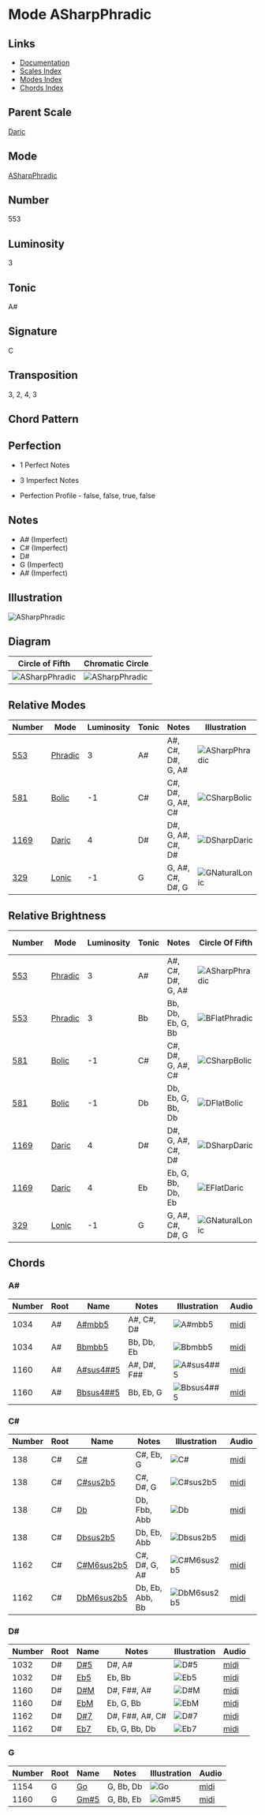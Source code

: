 # Mode ASharpPhradic

## Links

- [Documentation](README.md)
- [Scales Index](Scales.md)
- [Modes Index](Modes.md)
- [Chords Index](Chords.md)

## Parent Scale

[Daric](ScaleDaric.md)

## Mode

[ASharpPhradic](ModeASharpPhradic.md)

## Number

553

## Luminosity

3

## Tonic

A#

## Signature

C

## Transposition

3, 2, 4, 3

## Chord Pattern



## Perfection

 - 1 Perfect Notes

 - 3 Imperfect Notes

 - Perfection Profile - false, false, true, false

## Notes

- A# (Imperfect)
- C# (Imperfect)
- D#
- G (Imperfect)
- A# (Imperfect)

## Illustration

![ASharpPhradic](ModeASharpPhradic.png)

## Diagram

| Circle of Fifth | Chromatic Circle |
|-----------------|------------------|
| ![ASharpPhradic](CircleOfFifthModeASharpPhradic.svg) | ![ASharpPhradic](ChromaticCircleModeASharpPhradic.svg) |
## Relative Modes

| Number | Mode | Luminosity | Tonic | Notes | Illustration |
|--------|------|------------|-------|-------|--------------|
| [553](https://ianring.com/musictheory/scales/553) | [Phradic](ModePhradic.md) | 3 | A# | A#, C#, D#, G, A# | ![ASharpPhradic](ModeASharpPhradic.png) |
| [581](https://ianring.com/musictheory/scales/581) | [Bolic](ModeBolic.md) | -1 | C# | C#, D#, G, A#, C# | ![CSharpBolic](ModeCSharpBolic.png) |
| [1169](https://ianring.com/musictheory/scales/1169) | [Daric](ModeDaric.md) | 4 | D# | D#, G, A#, C#, D# | ![DSharpDaric](ModeDSharpDaric.png) |
| [329](https://ianring.com/musictheory/scales/329) | [Lonic](ModeLonic.md) | -1 | G | G, A#, C#, D#, G | ![GNaturalLonic](ModeGNaturalLonic.png) |
## Relative Brightness

| Number | Mode | Luminosity | Tonic | Notes | Circle Of Fifth | Chromatic Circle |
|--------|------|------------|-------|-------|-----------------|------------------|
| [553](https://ianring.com/musictheory/scales/553) | [Phradic](ModePhradic.md) | 3 | A# | A#, C#, D#, G, A# | ![ASharpPhradic](CircleOfFifthModeASharpPhradic.svg) | ![ASharpPhradic](ChromaticCircleModeASharpPhradic.svg) |
| [553](https://ianring.com/musictheory/scales/553) | [Phradic](ModePhradic.md) | 3 | Bb | Bb, Db, Eb, G, Bb | ![BFlatPhradic](CircleOfFifthModeBFlatPhradic.svg) | ![BFlatPhradic](ChromaticCircleModeBFlatPhradic.svg) |
| [581](https://ianring.com/musictheory/scales/581) | [Bolic](ModeBolic.md) | -1 | C# | C#, D#, G, A#, C# | ![CSharpBolic](CircleOfFifthModeCSharpBolic.svg) | ![CSharpBolic](ChromaticCircleModeCSharpBolic.svg) |
| [581](https://ianring.com/musictheory/scales/581) | [Bolic](ModeBolic.md) | -1 | Db | Db, Eb, G, Bb, Db | ![DFlatBolic](CircleOfFifthModeDFlatBolic.svg) | ![DFlatBolic](ChromaticCircleModeDFlatBolic.svg) |
| [1169](https://ianring.com/musictheory/scales/1169) | [Daric](ModeDaric.md) | 4 | D# | D#, G, A#, C#, D# | ![DSharpDaric](CircleOfFifthModeDSharpDaric.svg) | ![DSharpDaric](ChromaticCircleModeDSharpDaric.svg) |
| [1169](https://ianring.com/musictheory/scales/1169) | [Daric](ModeDaric.md) | 4 | Eb | Eb, G, Bb, Db, Eb | ![EFlatDaric](CircleOfFifthModeEFlatDaric.svg) | ![EFlatDaric](ChromaticCircleModeEFlatDaric.svg) |
| [329](https://ianring.com/musictheory/scales/329) | [Lonic](ModeLonic.md) | -1 | G | G, A#, C#, D#, G | ![GNaturalLonic](CircleOfFifthModeGNaturalLonic.svg) | ![GNaturalLonic](ChromaticCircleModeGNaturalLonic.svg) |

## Chords

### A#

| Number | Root | Name | Notes | Illustration | Audio |
|--------|------|------|-------|--------------|-------|
| 1034 | A# | [A#mbb5](ChordASharpMinorDoubleFlatFifth.md) | A#, C#, D# | ![A#mbb5](ChordASharpMinorDoubleFlatFifthRootPosition.png) | [midi](ChordASharpMinorDoubleFlatFifthRootPosition.mid) |
| 1034 | A# | [Bbmbb5](ChordBFlatMinorDoubleFlatFifth.md) | Bb, Db, Eb | ![Bbmbb5](ChordBFlatMinorDoubleFlatFifthRootPosition.png) | [midi](ChordBFlatMinorDoubleFlatFifthRootPosition.mid) |
| 1160 | A# | [A#sus4##5](ChordASharpSuspendedFourthDoubleSharpFifth.md) | A#, D#, F## | ![A#sus4##5](ChordASharpSuspendedFourthDoubleSharpFifthRootPosition.png) | [midi](ChordASharpSuspendedFourthDoubleSharpFifthRootPosition.mid) |
| 1160 | A# | [Bbsus4##5](ChordBFlatSuspendedFourthDoubleSharpFifth.md) | Bb, Eb, G | ![Bbsus4##5](ChordBFlatSuspendedFourthDoubleSharpFifthRootPosition.png) | [midi](ChordBFlatSuspendedFourthDoubleSharpFifthRootPosition.mid) |

### C#

| Number | Root | Name | Notes | Illustration | Audio |
|--------|------|------|-------|--------------|-------|
| 138 | C# | [C#](ChordCSharpDiminishedFlatThird.md) | C#, Eb, G | ![C#](ChordCSharpDiminishedFlatThirdRootPosition.png) | [midi](ChordCSharpDiminishedFlatThirdRootPosition.mid) |
| 138 | C# | [C#sus2b5](ChordCSharpSuspendedSecondFlatFifth.md) | C#, D#, G | ![C#sus2b5](ChordCSharpSuspendedSecondFlatFifthRootPosition.png) | [midi](ChordCSharpSuspendedSecondFlatFifthRootPosition.mid) |
| 138 | C# | [Db](ChordDFlatDiminishedFlatThird.md) | Db, Fbb, Abb | ![Db](ChordDFlatDiminishedFlatThirdRootPosition.png) | [midi](ChordDFlatDiminishedFlatThirdRootPosition.mid) |
| 138 | C# | [Dbsus2b5](ChordDFlatSuspendedSecondFlatFifth.md) | Db, Eb, Abb | ![Dbsus2b5](ChordDFlatSuspendedSecondFlatFifthRootPosition.png) | [midi](ChordDFlatSuspendedSecondFlatFifthRootPosition.mid) |
| 1162 | C# | [C#M6sus2b5](ChordCSharpMajorSixthSuspendedSecondFlatFifth.md) | C#, D#, G, A# | ![C#M6sus2b5](ChordCSharpMajorSixthSuspendedSecondFlatFifthRootPosition.png) | [midi](ChordCSharpMajorSixthSuspendedSecondFlatFifthRootPosition.mid) |
| 1162 | C# | [DbM6sus2b5](ChordDFlatMajorSixthSuspendedSecondFlatFifth.md) | Db, Eb, Abb, Bb | ![DbM6sus2b5](ChordDFlatMajorSixthSuspendedSecondFlatFifthRootPosition.png) | [midi](ChordDFlatMajorSixthSuspendedSecondFlatFifthRootPosition.mid) |

### D#

| Number | Root | Name | Notes | Illustration | Audio |
|--------|------|------|-------|--------------|-------|
| 1032 | D# | [D#5](ChordDSharpPowerChord.md) | D#, A# | ![D#5](ChordDSharpPowerChordRootPosition.png) | [midi](ChordDSharpPowerChordRootPosition.mid) |
| 1032 | D# | [Eb5](ChordEFlatPowerChord.md) | Eb, Bb | ![Eb5](ChordEFlatPowerChordRootPosition.png) | [midi](ChordEFlatPowerChordRootPosition.mid) |
| 1160 | D# | [D#M](ChordDSharpMajor.md) | D#, F##, A# | ![D#M](ChordDSharpMajorRootPosition.png) | [midi](ChordDSharpMajorRootPosition.mid) |
| 1160 | D# | [EbM](ChordEFlatMajor.md) | Eb, G, Bb | ![EbM](ChordEFlatMajorRootPosition.png) | [midi](ChordEFlatMajorRootPosition.mid) |
| 1162 | D# | [D#7](ChordDSharpDominantSeventh.md) | D#, F##, A#, C# | ![D#7](ChordDSharpDominantSeventhRootPosition.png) | [midi](ChordDSharpDominantSeventhRootPosition.mid) |
| 1162 | D# | [Eb7](ChordEFlatDominantSeventh.md) | Eb, G, Bb, Db | ![Eb7](ChordEFlatDominantSeventhRootPosition.png) | [midi](ChordEFlatDominantSeventhRootPosition.mid) |

### G

| Number | Root | Name | Notes | Illustration | Audio |
|--------|------|------|-------|--------------|-------|
| 1154 | G | [Go](ChordGNaturalDiminished.md) | G, Bb, Db | ![Go](ChordGNaturalDiminishedRootPosition.png) | [midi](ChordGNaturalDiminishedRootPosition.mid) |
| 1160 | G | [Gm#5](ChordGNaturalMinorSharpFifth.md) | G, Bb, Eb | ![Gm#5](ChordGNaturalMinorSharpFifthRootPosition.png) | [midi](ChordGNaturalMinorSharpFifthRootPosition.mid) |

